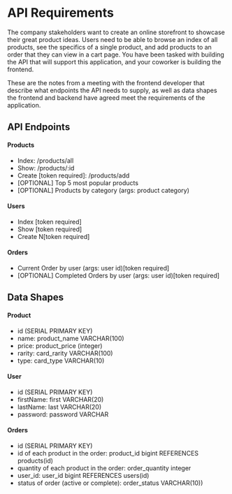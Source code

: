 # API Requirements
The company stakeholders want to create an online storefront to showcase their great product ideas. Users need to be able to browse an index of all products, see the specifics of a single product, and add products to an order that they can view in a cart page. You have been tasked with building the API that will support this application, and your coworker is building the frontend.

These are the notes from a meeting with the frontend developer that describe what endpoints the API needs to supply, as well as data shapes the frontend and backend have agreed meet the requirements of the application. 

## API Endpoints
#### Products
- Index: /products/all
- Show: /products/:id
- Create [token required]: /products/add
- [OPTIONAL] Top 5 most popular products 
- [OPTIONAL] Products by category (args: product category)

#### Users
- Index [token required]
- Show [token required]
- Create N[token required]

#### Orders
- Current Order by user (args: user id)[token required]
- [OPTIONAL] Completed Orders by user (args: user id)[token required]

## Data Shapes
#### Product
-  id (SERIAL PRIMARY KEY)
- name: product_name VARCHAR(100)
- price: product_price (integer)
- rarity: card_rarity VARCHAR(100)
- type: card_type VARCHAR(10)

#### User
- id (SERIAL PRIMARY KEY)
- firstName: first VARCHAR(20)
- lastName: last VARCHAR(20)
- password: password VARCHAR

#### Orders
- id (SERIAL PRIMARY KEY)
- id of each product in the order: product_id bigint REFERENCES products(id)
- quantity of each product in the order: order_quantity integer
- user_id: user_id bigint REFERENCES users(id)
- status of order (active or complete): order_status VARCHAR(10))

